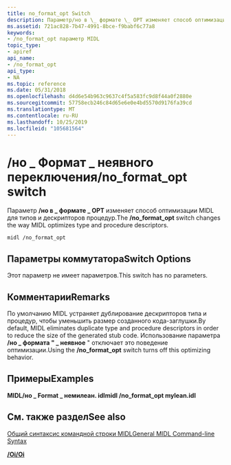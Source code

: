 ```yaml
---
title: no_format_opt Switch
description: Параметр/но в \_ формате \_ OPT изменяет способ оптимизации MIDL для типов и дескрипторов процедур.
ms.assetid: 721ac828-7b47-4991-8bce-f9babf6c77a8
keywords:
- /no_format_opt параметр MIDL
topic_type:
- apiref
api_name:
- /no_format_opt
api_type:
- NA
ms.topic: reference
ms.date: 05/31/2018
ms.openlocfilehash: d4d6e54b963c9637c4f5a583fc9d8f44a0f2880e
ms.sourcegitcommit: 57758ecb246c84d65e6e0e4bd5570d9176fa39cd
ms.translationtype: MT
ms.contentlocale: ru-RU
ms.lasthandoff: 10/25/2019
ms.locfileid: "105681564"
---
```

# <a name="no_format_opt-switch"></a><span data-ttu-id="e20c5-104">/но \_ Формат \_ неявного переключения</span><span class="sxs-lookup"><span data-stu-id="e20c5-104">/no\_format\_opt switch</span></span>

<span data-ttu-id="e20c5-105">Параметр **/но в \_ формате \_ OPT** изменяет способ оптимизации MIDL для типов и дескрипторов процедур.</span><span class="sxs-lookup"><span data-stu-id="e20c5-105">The **/no\_format\_opt** switch changes the way MIDL optimizes type and procedure descriptors.</span></span>

``` syntax
midl /no_format_opt
```

## <a name="switch-options"></a><span data-ttu-id="e20c5-106">Параметры коммутатора</span><span class="sxs-lookup"><span data-stu-id="e20c5-106">Switch Options</span></span>

<span data-ttu-id="e20c5-107">Этот параметр не имеет параметров.</span><span class="sxs-lookup"><span data-stu-id="e20c5-107">This switch has no parameters.</span></span>

## <a name="remarks"></a><span data-ttu-id="e20c5-108">Комментарии</span><span class="sxs-lookup"><span data-stu-id="e20c5-108">Remarks</span></span>

<span data-ttu-id="e20c5-109">По умолчанию MIDL устраняет дублирование дескрипторов типа и процедур, чтобы уменьшить размер созданного кода-заглушки.</span><span class="sxs-lookup"><span data-stu-id="e20c5-109">By default, MIDL eliminates duplicate type and procedure descriptors in order to reduce the size of the generated stub code.</span></span> <span data-ttu-id="e20c5-110">Использование параметра **/но \_ формата " \_ неявное** " отключает это поведение оптимизации.</span><span class="sxs-lookup"><span data-stu-id="e20c5-110">Using the **/no\_format\_opt** switch turns off this optimizing behavior.</span></span>

## <a name="examples"></a><span data-ttu-id="e20c5-111">Примеры</span><span class="sxs-lookup"><span data-stu-id="e20c5-111">Examples</span></span>

<span data-ttu-id="e20c5-112">**MIDL/но \_ Format \_ немилеан. idl**</span><span class="sxs-lookup"><span data-stu-id="e20c5-112">**midl /no\_format\_opt mylean.idl**</span></span>

## <a name="see-also"></a><span data-ttu-id="e20c5-113">См. также раздел</span><span class="sxs-lookup"><span data-stu-id="e20c5-113">See also</span></span>

<dl> <dt>

[<span data-ttu-id="e20c5-114">Общий синтаксис командной строки MIDL</span><span class="sxs-lookup"><span data-stu-id="e20c5-114">General MIDL Command-line Syntax</span></span>](general-midl-command-line-syntax.md)
</dt> <dt>

[<span data-ttu-id="e20c5-115">**/Oi**</span><span class="sxs-lookup"><span data-stu-id="e20c5-115">**/Oi**</span></span>](-oi.md)
</dt> </dl>

 

 




